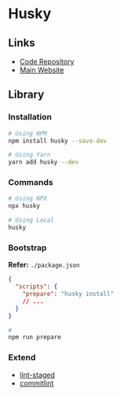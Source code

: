 # Husky

## Links

- [Code Repository](https://github.com/typicode/husky)
- [Main Website](https://typicode.github.io/husky)

## Library

### Installation

```sh
# Using NPM
npm install husky --save-dev

# Using Yarn
yarn add husky --dev
```

### Commands

```sh
# Using NPX
npx husky

# Using Local
husky
```

### Bootstrap

**Refer:** `./package.json`

```json
{
  "scripts": {
    "prepare": "husky install"
    // ...
  }
}
```

```sh
#
npm run prepare
```

### Extend

- [lint-staged](/lint-staged.md#using-with-husky)
- [commitlint](/conventional-changelog/commitlint.md#using-with-husky)

<!-- ### Configuration

```sh
#
npx husky add ./.husky/pre-commit 'npm test'

#
npx husky install
``` -->
